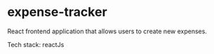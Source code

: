 # expense-tracker

React frontend application that allows users to create new expenses. 

Tech stack: reactJs

